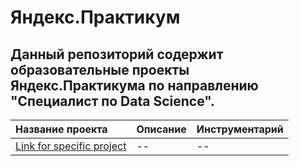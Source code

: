 # Яндекс.Практикум
## Данный репозиторий содержит образовательные проекты Яндекс.Практикума по направлению "Специалист по Data Science".
| Название проекта | Описание | Инструментарий |
| :--------------- | -------- | -------------- |
| [Link for specific project](https://github.com/UrmatDzhunkeev/yandex_practicum/tree/master/time_series) | -- | -- |
